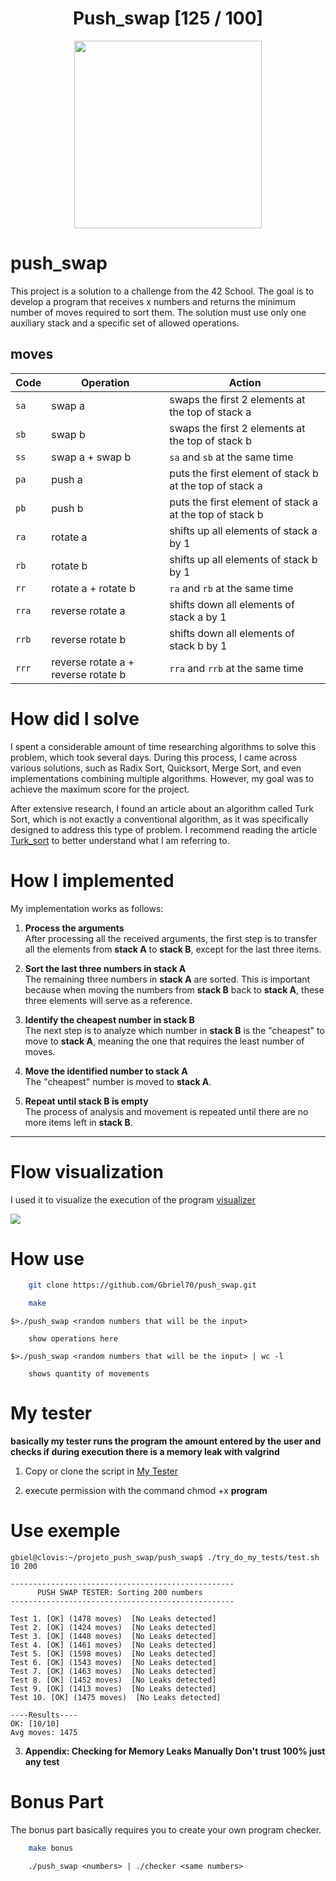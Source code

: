 <div align="center"><h1>Push_swap [125 / 100]</h1></div>

<div align="center">
  <a href="https://github.com/Gbriel70/push_swap" target="_blank"><img height=300 src="https://github.com/byaliego/42-project-badges/raw/main/badges/push_swapm.png"></a>
</div>

# push_swap

This project is a solution to a challenge from the 42 School. The goal is to develop a program that receives x numbers and returns the minimum number of moves required to sort them. The solution must use only one auxiliary stack and a specific set of allowed operations.

## moves

| Code  | Operation                           | Action                                                  |
| ----- | ----------------------------------- | ------------------------------------------------------- |
| `sa`  | swap a                              | swaps the first 2 elements at the top of stack a        |
| `sb`  | swap b                              | swaps the first 2 elements at the top of stack b        |
| `ss`  | swap a + swap b                     | `sa` and `sb` at the same time                          |
| `pa`  | push a                              | puts the first element of stack b at the top of stack a |
| `pb`  | push b                              | puts the first element of stack a at the top of stack b |
| `ra`  | rotate a                            | shifts up all elements of stack a by 1                  |
| `rb`  | rotate b                            | shifts up all elements of stack b by 1                  |
| `rr`  | rotate a + rotate b                 | `ra` and `rb` at the same time                          |
| `rra` | reverse rotate a                    | shifts down all elements of stack a by 1                |
| `rrb` | reverse rotate b                    | shifts down all elements of stack b by 1                |
| `rrr` | reverse rotate a + reverse rotate b | `rra` and `rrb` at the same time                        |

# How did I solve

I spent a considerable amount of time researching algorithms to solve this problem, which took several days. During this process, I came across various solutions, such as Radix Sort, Quicksort, Merge Sort, and even implementations combining multiple algorithms. However, my goal was to achieve the maximum score for the project.

After extensive research, I found an article about an algorithm called Turk Sort, which is not exactly a conventional algorithm, as it was specifically designed to address this type of problem. I recommend reading the article [Turk_sort](https://medium.com/@ayogun/push-swap-c1f5d2d41e97) to better understand what I am referring to.

# How I implemented

My implementation works as follows:  

1. **Process the arguments**  
   After processing all the received arguments, the first step is to transfer all the elements from **stack A** to **stack B**, except for the last three items.  

2. **Sort the last three numbers in stack A**  
   The remaining three numbers in **stack A** are sorted. This is important because when moving the numbers from **stack B** back to **stack A**, these three elements will serve as a reference.  

3. **Identify the cheapest number in stack B**  
   The next step is to analyze which number in **stack B** is the "cheapest" to move to **stack A**, meaning the one that requires the least number of moves.  

4. **Move the identified number to stack A**  
   The "cheapest" number is moved to **stack A**.  

5. **Repeat until stack B is empty**  
   The process of analysis and movement is repeated until there are no more items left in **stack B**.  

---

# Flow visualization

I used it to visualize the execution of the program [visualizer](https://github.com/o-reo/push_swap_visualizer)

![](https://github.com/Gbriel70/push_swap/blob/main/execution_video/gif_push_swap.gif)

# How use

```sh
    git clone https://github.com/Gbriel70/push_swap.git
```

```sh
    make
```
```
$>./push_swap <random numbers that will be the input>

    show operations here
```
```
$>./push_swap <random numbers that will be the input> | wc -l
    
    shows quantity of movements
```

# My tester

**basically my tester runs the program the amount entered by the user and checks if during execution there is a memory leak with valgrind**

1. Copy or clone the script in [My Tester](https://github.com/Gbriel70/push_swap/blob/main/try_do_my_tests/test.sh)

2. execute permission with the command chmod +x **program**

# Use exemple

```
gbiel@clovis:~/projeto_push_swap/push_swap$ ./try_do_my_tests/test.sh 10 200

--------------------------------------------------
      PUSH SWAP TESTER: Sorting 200 numbers
--------------------------------------------------

Test 1. [OK] (1478 moves)  [No Leaks detected]
Test 2. [OK] (1424 moves)  [No Leaks detected]
Test 3. [OK] (1448 moves)  [No Leaks detected]
Test 4. [OK] (1461 moves)  [No Leaks detected]
Test 5. [OK] (1598 moves)  [No Leaks detected]
Test 6. [OK] (1543 moves)  [No Leaks detected]
Test 7. [OK] (1463 moves)  [No Leaks detected]
Test 8. [OK] (1452 moves)  [No Leaks detected]
Test 9. [OK] (1413 moves)  [No Leaks detected]
Test 10. [OK] (1475 moves)  [No Leaks detected]

----Results----
OK: [10/10]
Avg moves: 1475

```
3. **Appendix: Checking for Memory Leaks Manually Don't trust 100% just any test**

# Bonus Part

The bonus part basically requires you to create your own program checker.

```sh
    make bonus
```
```
    ./push_swap <numbers> | ./checker <same numbers>
```
